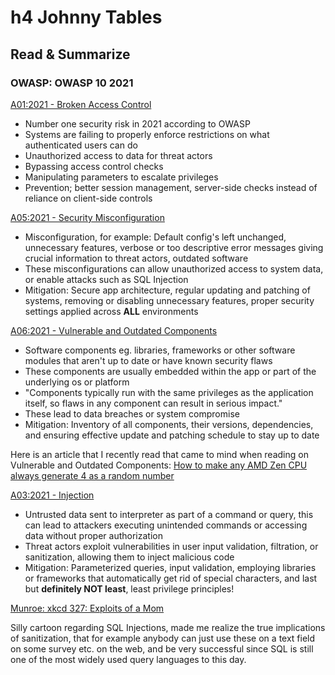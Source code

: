 # h4 Johnny Tables
## Read & Summarize
### OWASP: OWASP 10 2021
[A01:2021 - Broken Access Control](https://owasp.org/Top10/A01_2021-Broken_Access_Control/)
- Number one security risk in 2021 according to OWASP
- Systems are failing to properly enforce restrictions on what authenticated users can do
- Unauthorized access to data for threat actors
- Bypassing access control checks
- Manipulating parameters to escalate privileges
- Prevention; better session management, server-side checks instead of reliance on client-side controls

[A05:2021 - Security Misconfiguration](https://owasp.org/Top10/A05_2021-Security_Misconfiguration/)
- Misconfiguration, for example: Default config's left unchanged, unnecessary features, verbose or too descriptive error messages giving crucial information to threat actors, outdated software
- These misconfigurations can allow unauthorized access to system data, or enable attacks such as SQL Injection
- Mitigation: Secure app architecture, regular updating and patching of systems, removing or disabling unnecessary features, proper security settings applied across **ALL** environments

[A06:2021 - Vulnerable and Outdated Components](https://owasp.org/Top10/A06_2021-Vulnerable_and_Outdated_Components/)
- Software components eg. libraries, frameworks or other software modules that aren't up to date or have known security flaws
- These components are usually embedded within the app or part of the underlying os or platform
- "Components typically run with the same privileges as the application itself, so flaws in any component can result in serious impact."
- These lead to data breaches or system compromise
- Mitigation: Inventory of all components, their versions, dependencies, and ensuring effective update and patching schedule to stay up to date

Here is an article that I recently read that came to mind when reading on Vulnerable and Outdated Components: [How to make any AMD Zen CPU always generate 4 as a random number](https://www.theregister.com/2025/02/04/google_amd_microcode/)

[A03:2021 - Injection](https://owasp.org/Top10/A03_2021-Injection/)
- Untrusted data sent to interpreter as part of a command or query, this can lead to attackers executing unintended commands or accessing data without proper authorization
- Threat actors exploit vulnerabilities in user input validation, filtration, or sanitization, allowing them to inject malicious code
- Mitigation: Parameterized queries, input validation, employing libraries or frameworks that automatically get rid of special characters, and last but **definitely NOT least**, least privilege principles!

[Munroe: xkcd 327: Exploits of a Mom](https://xkcd.com/327/)

Silly cartoon regarding SQL Injections, made me realize the true implications of sanitization, that for example anybody can just use these on a text field on some survey etc. on the web, and be very successful since SQL is still one of the most widely used query languages to this day.
